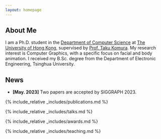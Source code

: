 ```yaml
---
layout: homepage
---
```


## About Me

I am a Ph.D. student in the [Department of Computer Science](https://cs.hku.hk/) at [The University of Hong Kong](https://www.hku.hk/), supervised by [Prof. Taku Komura](https://www.cs.hku.hk/index.php/people/academic-staff/taku). My research interest is Computer Graphics, with a specific focus on facial and body animation. I received my B.Sc. degree from the Department of Electronic Engineering, Tsinghua University.

## News

- **[May. 2023]** Two papers are accepted by SIGGRAPH 2023.

{% include_relative _includes/publications.md %}

{% include_relative _includes/talks.md %}

{% include_relative _includes/awards.md %}

{% include_relative _includes/teaching.md %}
